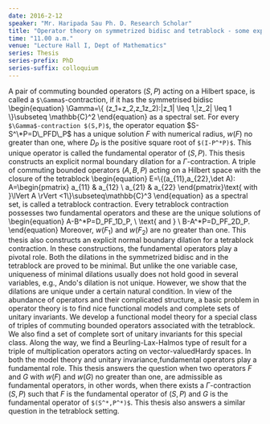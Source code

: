 ```yaml
---
date: 2016-2-12
speaker: "Mr. Haripada Sau Ph. D. Research Scholar"
title: "Operator theory on symmetrized bidisc and tetrablock - some explicit constructions"
time: "11.00 a.m."
venue: "Lecture Hall I, Dept of Mathematics"
series: Thesis
series-prefix: PhD
series-suffix: colloquium
---
```


A pair of commuting bounded operators $(S,P)$ acting on a
Hilbert space, is
called a `$\Gamma$`-contraction, if it has the symmetrised bidisc
\begin{equation}
\Gamma=\\{ (z_1+z_2,z_1z_2):|z_1| \leq 1,|z_2| \leq 1 \\}\subseteq \mathbb{C}^2
\end{equation}
as a spectral set. For every `$\Gamma$-contraction $(S,P)$`, the operator equation
$S-S^\*P=D\_PFD\_P$ has a unique solution $F$ with numerical radius, $w(F)$ no greater than one,
where $D_P$ is the positive square root of `$(I-P^*P)$`. This unique operator is called the
fundamental operator of $(S,P)$. This thesis constructs an explicit normal boundary dilation for a
$\Gamma$-contraction. A triple of commuting bounded operators $(A,B,P)$
acting on a
Hilbert space with the closure of the tetrablock
\begin{equation}
E=\\{(a_{11},a_{22},\det A):
A=\begin{pmatrix} a_{11} & a_{12} \\
a_{21} & a_{22} \end{pmatrix}\text{ with }\lVert A \rVert
<1\\}\subseteq\mathbb{C}^3
\end{equation}
as a spectral set, is called a tetrablock contraction. Every tetrablock contraction
possesses two fundamental operators and these are the unique solutions of
\begin{equation}
A-B^\*P=D_PF_1D_P, \\ \text{ and } \\  B-A^\*P=D_PF_2D_P.
\end{equation}
Moreover, $w(F_1)$ and $w(F_2)$ are no greater than one. This thesis also constructs an explicit
normal boundary dilation for a tetrablock contraction. In these constructions, the
fundamental operators play a pivotal role. Both the dilations in the symmetrized bidisc and in the
tetrablock are proved to be minimal. But unlike the one variable case, uniqueness of minimal
dilations usually does not hold good in several variables, e.g., Ando's dilation is not unique.
However, we show that the dilations are unique under a certain natural condition. In view of the
abundance of operators and their complicated structure, a basic problem in operator
theory is to find nice functional models and complete sets of unitary invariants. We develop a
functional model theory for a special class of triples of commuting bounded operators
associated with the tetrablock. We also find a set of complete sort of unitary invariants for
this special class. Along the way, we find a Beurling-Lax-Halmos type of result for a triple
of multiplication operators acting on vector-valuedHardy spaces. In both the model theory
and unitary invariance,fundamental operators play a fundamental role. This thesis
answers the question when two operators $F$ and $G$ with $w(F)$ and $w(G)$ no greater than one,
are admissible as fundamental operators, in other words, when there exists a
$\Gamma$-contraction $(S,P)$ such that $F$ is the fundamental operator of $(S,P)$ and
$G$ is the fundamental operator of `$(S^*,P^*)$`. This thesis also answers a
similar question in the tetrablock setting.
